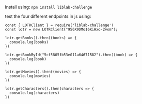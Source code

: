 install using: ```npm install liblab-challenge```

test the four different endpoints in js using: 

```
const { LOTRClient } = require('liblab-challenge')
const lotr = new LOTRClient("956X9DMo16KiHxo-2vom");

lotr.getBooks().then((books) => {
  console.log(books)
})

lotr.getBookById("5cf5805fb53e011a64671582").then((book) => {
  console.log(book)
})

lotr.getMovies().then((movies) => {
  console.log(movies)
})

lotr.getCharacters().then(characters => {
  console.log(characters)
})
```

